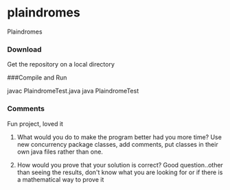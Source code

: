 # plaindromes
Plaindromes


### Download
Get the repository on a local directory

###Compile and Run

javac PlaindromeTest.java
java PlaindromeTest

### Comments

Fun project, loved it

1) What would you do to make the program better had you more time?
Use new concurrency package classes, add comments, put classes in their own java files rather than one.

2) How would you prove that your solution is correct?
Good question..other than seeing the results, don't know what you are looking for or if there is a mathematical way to prove it

